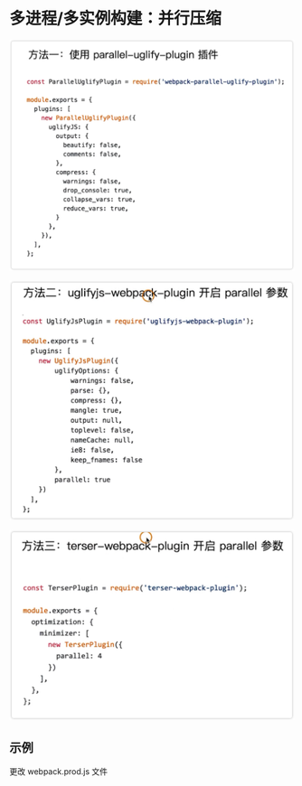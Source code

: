 # 多进程/多实例构建：并行压缩

![](../README_files/chapter05/iShot_2023-08-14_12.15.44.png)

![](../README_files/chapter05/iShot_2023-08-14_12.16.56.png)

<!-- Webpack 使用 gulifyjs-webpack-plugin -->

![](../README_files/chapter05/iShot_2023-08-14_12.18.55.png)

## 示例

更改 webpack.prod.js 文件